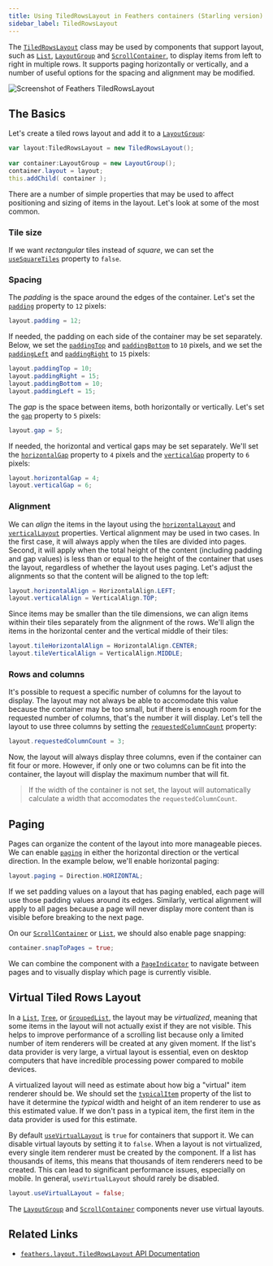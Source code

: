 ```yaml
---
title: Using TiledRowsLayout in Feathers containers (Starling version)
sidebar_label: TiledRowsLayout
---
```


The [`TiledRowsLayout`](/api-reference/feathers/layout/TiledRowsLayout.html) class may be used by components that support layout, such as [`List`](./list.md), [`LayoutGroup`](./layout-group.md) and [`ScrollContainer`](./scroll-container.md), to display items from left to right in multiple rows. It supports paging horizontally or vertically, and a number of useful options for the spacing and alignment may be modified.

<picture><img src="/learn/as3-starling/images/tiled-rows-layout.png" srcset="/learn/as3-starling/images/tiled-rows-layout@2x.png 2x" alt="Screenshot of Feathers TiledRowsLayout" /></picture>

## The Basics

Let's create a tiled rows layout and add it to a [`LayoutGroup`](./layout-group.md):

```actionscript
var layout:TiledRowsLayout = new TiledRowsLayout();
 
var container:LayoutGroup = new LayoutGroup();
container.layout = layout;
this.addChild( container );
```

There are a number of simple properties that may be used to affect positioning and sizing of items in the layout. Let's look at some of the most common.

### Tile size

If we want _rectangular_ tiles instead of _square_, we can set the [`useSquareTiles`](/api-reference/feathers/layout/TiledRowsLayout.html#useSquareTiles) property to `false`.

### Spacing

The _padding_ is the space around the edges of the container. Let's set the [`padding`](/api-reference/feathers/layout/TiledRowsLayout.html#padding) property to `12` pixels:

```actionscript
layout.padding = 12;
```

If needed, the padding on each side of the container may be set separately. Below, we set the [`paddingTop`](/api-reference/feathers/layout/TiledRowsLayout.html#paddingTop) and [`paddingBottom`](/api-reference/feathers/layout/TiledRowsLayout.html#paddingBottom) to `10` pixels, and we set the [`paddingLeft`](/api-reference/feathers/layout/TiledRowsLayout.html#paddingLeft) and [`paddingRight`](/api-reference/feathers/layout/TiledRowsLayout.html#paddingRight) to `15` pixels:

```actionscript
layout.paddingTop = 10;
layout.paddingRight = 15;
layout.paddingBottom = 10;
layout.paddingLeft = 15;
```

The _gap_ is the space between items, both horizontally or vertically. Let's set the [`gap`](/api-reference/feathers/layout/TiledRowsLayout.html#gap) property to `5` pixels:

```actionscript
layout.gap = 5;
```

If needed, the horizontal and vertical gaps may be set separately. We'll set the [`horizontalGap`](/api-reference/feathers/layout/TiledRowsLayout.html#horizontalGap) property to `4` pixels and the [`verticalGap`](/api-reference/feathers/layout/TiledRowsLayout.html#verticalGap) property to `6` pixels:

```actionscript
layout.horizontalGap = 4;
layout.verticalGap = 6;
```

### Alignment

We can _align_ the items in the layout using the [`horizontalLayout`](/api-reference/feathers/layout/TiledRowsLayout.html#horizontalAlign) and [`verticalLayout`](/api-reference/feathers/layout/TiledRowsLayout.html#verticalAlign) properties. Vertical alignment may be used in two cases. In the first case, it will always apply when the tiles are divided into pages. Second, it will apply when the total height of the content (including padding and gap values) is less than or equal to the height of the container that uses the layout, regardless of whether the layout uses paging. Let's adjust the alignments so that the content will be aligned to the top left:

```actionscript
layout.horizontalAlign = HorizontalAlign.LEFT;
layout.verticalAlign = VerticalAlign.TOP;
```

Since items may be smaller than the tile dimensions, we can align items within their tiles separately from the alignment of the rows. We'll align the items in the horizontal center and the vertical middle of their tiles:

```actionscript
layout.tileHorizontalAlign = HorizontalAlign.CENTER;
layout.tileVerticalAlign = VerticalAlign.MIDDLE;
```

### Rows and columns

It's possible to request a specific number of columns for the layout to display. The layout may not always be able to accomodate this value because the container may be too small, but if there is enough room for the requested number of columns, that's the number it will display. Let's tell the layout to use three columns by setting the [`requestedColumnCount`](/api-reference/feathers/layout/TiledRowsLayout.html#requestedColumnCount) property:

```actionscript
layout.requestedColumnCount = 3;
```

Now, the layout will always display three columns, even if the container can fit four or more. However, if only one or two columns can be fit into the container, the layout will display the maximum number that will fit.

> If the width of the container is not set, the layout will automatically calculate a width that accomodates the `requestedColumnCount`.

## Paging

Pages can organize the content of the layout into more manageable pieces. We can enable [`paging`](/api-reference/feathers/layout/TiledRowsLayout.html#paging) in either the horizontal direction or the vertical direction. In the example below, we'll enable horizontal paging:

```actionscript
layout.paging = Direction.HORIZONTAL;
```

If we set padding values on a layout that has paging enabled, each page will use those padding values around its edges. Similarly, vertical alignment will apply to all pages because a page will never display more content than is visible before breaking to the next page.

On our [`ScrollContainer`](./scroll-container.md) or [`List`](./list.md), we should also enable page snapping:

```actionscript
container.snapToPages = true;
```

We can combine the component with a [`PageIndicator`](./page-indicator.md) to navigate between pages and to visually display which page is currently visible.

## Virtual Tiled Rows Layout

In a [`List`](./list.md), [`Tree`](./tree.md), or [`GroupedList`](./grouped-list.md), the layout may be _virtualized_, meaning that some items in the layout will not actually exist if they are not visible. This helps to improve performance of a scrolling list because only a limited number of item renderers will be created at any given moment. If the list's data provider is very large, a virtual layout is essential, even on desktop computers that have incredible processing power compared to mobile devices.

A virtualized layout will need as estimate about how big a "virtual" item renderer should be. We should set the [`typicalItem`](/api-reference/feathers/controls/List.html#typicalItem) property of the list to have it determine the _typical_ width and height of an item renderer to use as this estimated value. If we don't pass in a typical item, the first item in the data provider is used for this estimate.

By default [`useVirtualLayout`](/api-reference/feathers/layout/TiledRowsLayout.html#useVirtualLayout) is `true` for containers that support it. We can disable virtual layouts by setting it to `false`. When a layout is not virtualized, every single item renderer must be created by the component. If a list has thousands of items, this means that thousands of item renderers need to be created. This can lead to significant performance issues, especially on mobile. In general, `useVirtualLayout` should rarely be disabled.

```actionscript
layout.useVirtualLayout = false;
```

The [`LayoutGroup`](./layout-group.md) and [`ScrollContainer`](./scroll-container.md) components never use virtual layouts.

## Related Links

- [`feathers.layout.TiledRowsLayout` API Documentation](/api-reference/feathers/layout/TiledRowsLayout.html)
